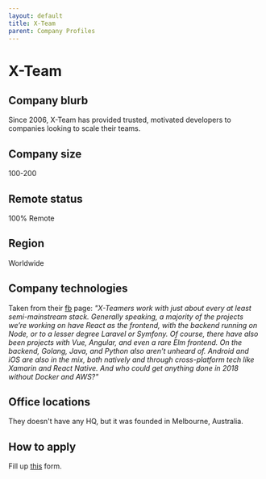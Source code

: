 ```yaml
---
layout: default
title: X-Team
parent: Company Profiles
---
```


# X-Team

## Company blurb

Since 2006, X-Team has provided trusted, motivated developers to companies looking to scale their teams.

## Company size

100-200

## Remote status

100% Remote

## Region

Worldwide

## Company technologies

Taken from their [fb](https://www.facebook.com/x.team/) page:
_"X-Teamers work with just about every at least semi-mainstream stack. Generally speaking, a majority of the projects we’re working on have React as the frontend, with the backend running on Node, or to a lesser degree Laravel or Symfony. Of course, there have also been projects with Vue, Angular, and even a rare Elm frontend. On the backend, Golang, Java, and Python also aren’t unheard of. Android and iOS are also in the mix, both natively and through cross-platform tech like Xamarin and React Native. And who could get anything done in 2018 without Docker and AWS?"_

## Office locations

They doesn't have any HQ, but it was founded in Melbourne, Australia.

## How to apply

Fill up [this](https://x-team.com/join-application/) form.
